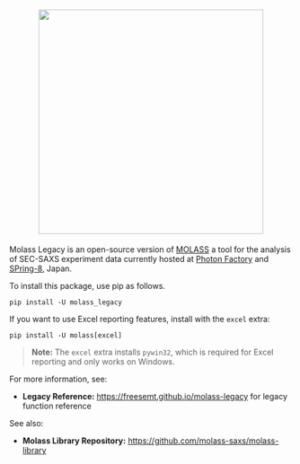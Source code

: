 <h1 align="center"><a href="https://freesemt.github.io/molass-legacy"><img src="docs/_static/molass-legacy.png" width="400"></a></h1>

Molass Legacy is an open-source version of [MOLASS](https://pfwww.kek.jp/saxs/MOLASSE.html) a tool for the analysis of SEC-SAXS experiment data currently hosted at [Photon Factory](https://www2.kek.jp/imss/pf/eng/) and [SPring-8](http://www.spring8.or.jp/en/), Japan.

To install this package, use pip as follows.

```
pip install -U molass_legacy
```

If you want to use Excel reporting features, install with the `excel` extra:

```
pip install -U molass[excel]
```

> **Note:** The `excel` extra installs `pywin32`, which is required for Excel reporting and only works on Windows.

For more information, see:

- **Legacy Reference:** https://freesemt.github.io/molass-legacy for legacy function reference

See also:

- **Molass Library Repository:** https://github.com/molass-saxs/molass-library

<br>